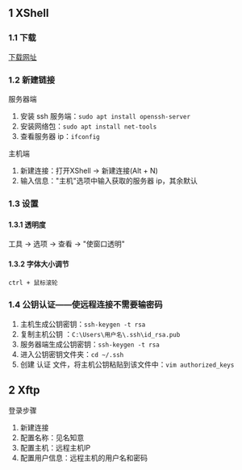 ## 1  XShell

### 1.1  下载

[下载网址](https://www.xshell.com/zh/free-for-home-school/)

### 1.2  新建链接

服务器端

1.   安装 ssh 服务端：`sudo apt install openssh-server`
2.   安装网络包：`sudo apt install net-tools`
3.   查看服务器 ip：`ifconfig`

主机端

1.   新建连接：打开XShell -> 新建连接(Alt + N) 
2.   输入信息："主机"选项中输入获取的服务器 ip，其余默认

### 1.3  设置

#### 1.3.1  透明度

工具 -> 选项 -> 查看 -> "使窗口透明"

#### 1.3.2  字体大小调节

`ctrl + 鼠标滚轮`

### 1.4  公钥认证——使远程连接不需要输密码

1.   主机生成公钥密钥：`ssh-keygen -t rsa`
2.   复制主机公钥 ：`C:\Users\用户名\.ssh\id_rsa.pub`
3.   服务器端生成公钥密钥：`ssh-keygen -t rsa`
4.   进入公钥密钥文件夹：`cd ~/.ssh`
5.   创建 认证 文件，将主机公钥粘贴到该文件中：`vim authorized_keys`

## 2  Xftp

登录步骤

1.   新建连接
2.   配置名称：见名知意
3.   配置主机：远程主机IP
4.   配置用户信息：远程主机的用户名和密码